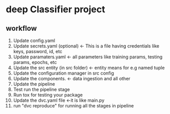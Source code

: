 # deep Classifier project

## workflow

1. Update config.yaml
2. Update secrets.yaml (optional) <- This is a file having credentials like keys, password, id, etc
3. Update paramaters.yaml <- all parameters like training params, testing params, epochs, etc
4. Update the src entity (in src folder) <- entity means for e.g named tuple
5. Update the configuration manager in src config
6. Update the components. <- data ingestion and all other
7. Update the pipeline
8. Test run the pipeline stage
9. Run tox for testing your package
10. Update the dvc.yaml file <-it is like main.py
11. run "dvc reproduce" for running all the stages in pipeline